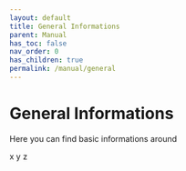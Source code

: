 ```yaml
---
layout: default
title: General Informations
parent: Manual
has_toc: false
nav_order: 0
has_children: true
permalink: /manual/general
---
```


# General Informations

Here you can find basic informations around

x
y
z
